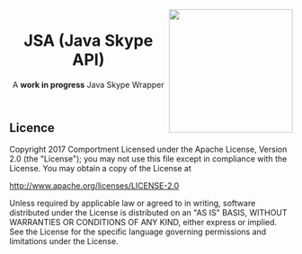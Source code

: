 <!--

-->
<!DOCTYPE html>
<html>
<img src="https://github.com/Comportment/JSA/blob/master/JSA.png?raw=true" align="right" height="220" width="220"/>
    <header>
        <h1>JSA (Java Skype API)</h1>
        <p>A <b>work in progress</b> Java Skype Wrapper</p>
    </header>
    <body>
        <h2>Licence</h2>
        <p>Copyright 2017 Comportment
Licensed under the Apache License, Version 2.0 (the "License");
you may not use this file except in compliance with the License.
You may obtain a copy of the License at
              
http://www.apache.org/licenses/LICENSE-2.0
              
Unless required by applicable law or agreed to in writing, software
distributed under the License is distributed on an "AS IS" BASIS,
WITHOUT WARRANTIES OR CONDITIONS OF ANY KIND, either express or implied.
See the License for the specific language governing permissions and
limitations under the License.
        </p>
    </body>
</html>
